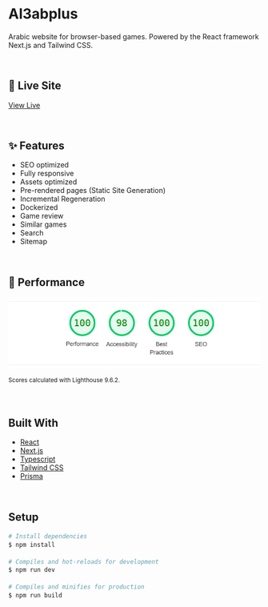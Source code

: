 # Al3abplus

####

Arabic website for browser-based games. Powered by the React framework Next.js and Tailwind CSS.

&nbsp;

## 🎉 Live Site

[View Live](https://valorant-clone.mostafaellethy.com/)

&nbsp;

## ✨ Features

<ul>
  <li>SEO optimized</li>
  <li>Fully responsive</li>
  <li>Assets optimized</li>
  <li>Pre-rendered pages (Static Site Generation)</li>
  <li>Incremental Regeneration</li>
  <li>Dockerized</li>
  <li>Game review</li>
  <li>Similar games</li>
  <li>Search</li>
  <li>Sitemap</li>
</ul>

&nbsp;

## 🚀 Performance

![screenshot](performance.png)

<sup>Scores calculated with Lighthouse 9.6.2.</sup>

&nbsp;

## Built With

- [React](https://reactjs.org/)
- [Next.js](https://nextjs.org/)
- [Typescript](https://www.typescriptlang.org/)
- [Tailwind CSS](https://tailwindcss.com/)
- [Prisma](https://www.prisma.io/)

&nbsp;

## Setup

```bash
# Install dependencies
$ npm install

# Compiles and hot-reloads for development
$ npm run dev

# Compiles and minifies for production
$ npm run build
```

